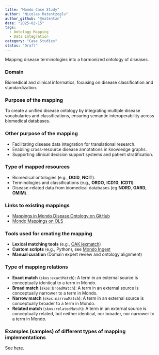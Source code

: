 ```yaml
---
title: "Mondo Case Study"
author: "Nicolas Matentzoglu"
author_github: "@matentzn"
date: "2025-02-15"
tags:
  - Ontology Mapping
  - Data Integration
category: "Case Studies"
status: "Draft"
---
```


Mapping disease terminologies into a harmonized ontology of diseases.

### Domain

Biomedical and clinical informatics, focusing on disease classification and standardization.

### Purpose of the mapping

To create a unified disease ontology by integrating multiple disease vocabularies and classifications, ensuring semantic interoperability across biomedical databases.

### Other purpose of the mapping

- Facilitating disease data integration for translational research.
- Enabling cross-resource disease annotations in knowledge graphs.
- Supporting clinical decision support systems and patient stratification.

### Type of mapped resources

- Biomedical ontologies (e.g., **DOID**, **NCIT**).
- Terminologies and classifications (e.g., **ORDO**, **ICD10**, **ICD11**).
- Disease-related data from biomedical databases (eg **NORD**, **GARD**, **OMIM**).

### Links to existing mappings

- [Mappings in Mondo Disease Ontology on GitHub](https://github.com/monarch-initiative/mondo/blob/master/src/ontology/mappings)
- [Mondo Mappings on OLS](https://www.ebi.ac.uk/ols4/ontologies/mondo)

### Tools used for creating the mapping

- **Lexical matching tools** (e.g., [OAK lexmatch](https://github.com/INCATools/ontology-access-kit))
- **Custom scripts** (e.g., Python), see [Mondo Ingest](https://github.com/monarch-initiative/mondo-ingest)
- **Manual curation** (Domain expert review and ontology alignment)

### Type of mapping relations

- **Exact match** (`skos:exactMatch`): A term in an external source is conceptually identical to a term in Mondo. 
- **Broad match** (`skos:broadMatch`): A term in an external source is conceptually narrower to a term in Mondo.
- **Narrow match** (`skos:narrowMatch`):  A term in an external source is conceptually broader to a term in Mondo.
- **Related match** (`skos:relatedMatch`):  A term in an external source is conceptually related, but neither identical, nor broader, nor narrower to a term in Mondo.

### Examples (samples) of different types of mapping implementations

See [here](https://github.com/monarch-initiative/mondo/blob/master/src/ontology/mappings/mondo.sssom.tsv).